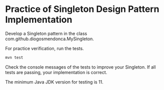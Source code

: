 # Practice of Singleton Design Pattern Implementation

Develop a Singleton pattern in the class com.github.diogosmendonca.MySingleton.

For practice verification, run the tests. 

```bash
mvn test
```

Check the console messages of the tests to improve your Singleton. If all tests are passing, your implementation is correct. 

The minimum Java JDK  version for testing is 11.
